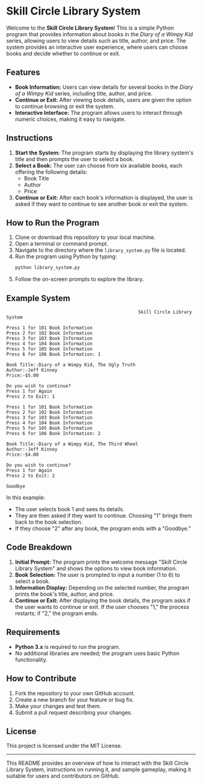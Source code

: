 # Skill Circle Library System

Welcome to the **Skill Circle Library System**! This is a simple Python program that provides information about books in the *Diary of a Wimpy Kid* series, allowing users to view details such as title, author, and price. The system provides an interactive user experience, where users can choose books and decide whether to continue or exit.

## Features

- **Book Information:** Users can view details for several books in the *Diary of a Wimpy Kid* series, including title, author, and price.
- **Continue or Exit:** After viewing book details, users are given the option to continue browsing or exit the system.
- **Interactive Interface:** The program allows users to interact through numeric choices, making it easy to navigate.

## Instructions

1. **Start the System:** The program starts by displaying the library system's title and then prompts the user to select a book.
2. **Select a Book:** The user can choose from six available books, each offering the following details:
   - Book Title
   - Author
   - Price
3. **Continue or Exit:** After each book's information is displayed, the user is asked if they want to continue to see another book or exit the system.

## How to Run the Program

1. Clone or download this repository to your local machine.
2. Open a terminal or command prompt.
3. Navigate to the directory where the `library_system.py` file is located.
4. Run the program using Python by typing:
   ```bash
   python library_system.py
   ```
5. Follow the on-screen prompts to explore the library.

## Example System

```
                                                 Skill Circle Library System                                                         

Press 1 for 101 Book Information
Press 2 for 102 Book Information
Press 3 for 103 Book Information
Press 4 for 104 Book Information
Press 5 for 105 Book Information
Press 6 for 106 Book Information: 1

Book Title:-Diary of a Wimpy Kid, The Ugly Truth
Author:-Jeff Kinney
Price:-$5.00

Do you wish to continue?
Press 1 for Again
Press 2 to Exit: 1

Press 1 for 101 Book Information
Press 2 for 102 Book Information
Press 3 for 103 Book Information
Press 4 for 104 Book Information
Press 5 for 105 Book Information
Press 6 for 106 Book Information: 2

Book Title:-Diary of a Wimpy Kid, The Third Wheel
Author:-Jeff Kinney
Price:-$4.00

Do you wish to continue?
Press 1 for Again
Press 2 to Exit: 2

Goodbye
```

In this example:
- The user selects book 1 and sees its details.
- They are then asked if they want to continue. Choosing "1" brings them back to the book selection.
- If they choose "2" after any book, the program ends with a "Goodbye."

## Code Breakdown

1. **Initial Prompt:** The program prints the welcome message "Skill Circle Library System" and shows the options to view book information.
2. **Book Selection:** The user is prompted to input a number (1 to 6) to select a book.
3. **Information Display:** Depending on the selected number, the program prints the book's title, author, and price.
4. **Continue or Exit:** After displaying the book details, the program asks if the user wants to continue or exit. If the user chooses "1," the process restarts; if "2," the program ends.

## Requirements

- **Python 3.x** is required to run the program.
- No additional libraries are needed; the program uses basic Python functionality.

## How to Contribute

1. Fork the repository to your own GitHub account.
2. Create a new branch for your feature or bug fix.
3. Make your changes and test them.
4. Submit a pull request describing your changes.

## License

This project is licensed under the MIT License.

---

This README provides an overview of how to interact with the Skill Circle Library System, instructions on running it, and sample gameplay, making it suitable for users and contributors on GitHub.
